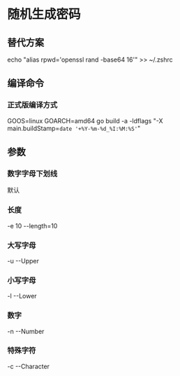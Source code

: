 # 随机生成密码

## 替代方案

echo "alias rpwd='openssl rand -base64 16'" >> ~/.zshrc

## 编译命令

### 正式版编译方式

GOOS=linux GOARCH=amd64 go build -a -ldflags "-X main.buildStamp=`date '+%Y-%m-%d_%I:%M:%S'`"

## 参数

### 数字字母下划线

默认

### 长度

-e 10
--length=10

### 大写字母

-u --Upper

### 小写字母

-l --Lower

### 数字

-n --Number

### 特殊字符

-c --Character
